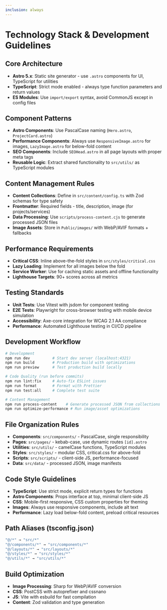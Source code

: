 ```yaml
---
inclusion: always
---
```


# Technology Stack & Development Guidelines

## Core Architecture

- **Astro 5.x**: Static site generator - use `.astro` components for UI, TypeScript for utilities
- **TypeScript**: Strict mode enabled - always type function parameters and return values
- **ES Modules**: Use `import/export` syntax, avoid CommonJS except in config files

## Component Patterns

- **Astro Components**: Use PascalCase naming (`Hero.astro`, `ProjectCard.astro`)
- **Performance Components**: Always use `ResponsiveImage.astro` for images, `LazyImage.astro` for below-fold content
- **SEO Components**: Include `SEOHead.astro` in all page layouts with proper meta tags
- **Reusable Logic**: Extract shared functionality to `src/utils/` as TypeScript modules

## Content Management Rules

- **Content Collections**: Define in `src/content/config.ts` with Zod schemas for type safety
- **Frontmatter**: Required fields - title, description, image (for projects/services)
- **Data Processing**: Use `scripts/process-content.cjs` to generate processed JSON files
- **Image Assets**: Store in `Public/images/` with WebP/AVIF formats + fallbacks

## Performance Requirements

- **Critical CSS**: Inline above-the-fold styles in `src/styles/critical.css`
- **Lazy Loading**: Implement for all images below the fold
- **Service Worker**: Use for caching static assets and offline functionality
- **Lighthouse Targets**: 90+ scores across all metrics

## Testing Standards

- **Unit Tests**: Use Vitest with jsdom for component testing
- **E2E Tests**: Playwright for cross-browser testing with mobile device simulation
- **Accessibility**: Axe-core integration for WCAG 2.1 AA compliance
- **Performance**: Automated Lighthouse testing in CI/CD pipeline

## Development Workflow

```bash
# Development
npm run dev          # Start dev server (localhost:4321)
npm run build        # Production build with optimizations
npm run preview      # Test production build locally

# Code Quality (run before commits)
npm run lint:fix     # Auto-fix ESLint issues
npm run format       # Format with Prettier
npm run test:all     # Complete test suite

# Content Management
npm run process-content    # Generate processed JSON from collections
npm run optimize-performance # Run image/asset optimizations
```

## File Organization Rules

- **Components**: `src/components/` - PascalCase, single responsibility
- **Pages**: `src/pages/` - kebab-case, use dynamic routes `[id].astro`
- **Utilities**: `src/utils/` - camelCase functions, TypeScript modules
- **Styles**: `src/styles/` - modular CSS, critical.css for above-fold
- **Scripts**: `src/scripts/` - client-side JS, performance-focused
- **Data**: `src/data/` - processed JSON, image manifests

## Code Style Guidelines

- **TypeScript**: Use strict mode, explicit return types for functions
- **Astro Components**: Props interface at top, minimal client-side JS
- **CSS**: Mobile-first responsive, CSS custom properties for theming
- **Images**: Always use responsive components, include alt text
- **Performance**: Lazy load below-fold content, preload critical resources

## Path Aliases (tsconfig.json)

```typescript
"@/*" → "src/*"
"@/components/*" → "src/components/*"
"@/layouts/*" → "src/layouts/*"
"@/styles/*" → "src/styles/*"
"@/utils/*" → "src/utils/*"
```

## Build Optimization

- **Image Processing**: Sharp for WebP/AVIF conversion
- **CSS**: PostCSS with autoprefixer and cssnano
- **JS**: Vite with esbuild for fast compilation
- **Content**: Zod validation and type generation
